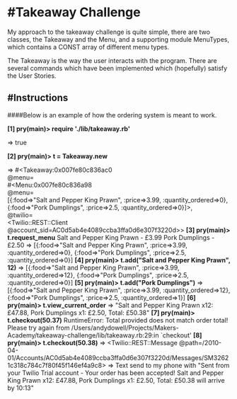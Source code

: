 #Takeaway Challenge
==================

My approach to the takeaway challenge is quite simple, there are two classes, the Takeaway and the Menu, and a supporting module  MenuTypes, which contains a CONST array of different menu types.

The Takeaway is the way the user interacts with the program.  There are several commands which have been implemented which (hopefully) satisfy the User Stories.


#Instructions
-------

####Below is an example of how the ordering system is meant to work.

**[1] pry(main)> require './lib/takeaway.rb'**

=> true

**[2] pry(main)> t = Takeaway.new**

=> #<Takeaway:0x007fe80c836ac0<br/>
 @menu=<br/>
  #<Menu:0x007fe80c836a98<br/>
   @menu=<br/>
    [{:food=>"Salt and Pepper King Prawn", :price=>3.99, :quantity_ordered=>0},<br/>
     {:food=>"Pork Dumplings", :price=>2.5, :quantity_ordered=>0}]>,<br/>
 @twilio=<br/>
  <Twilio::REST::Client @account_sid=AC0d5ab4e4089ccba3ffa0d6e307f3220d>>
**[3] pry(main)> t.request_menu**
Salt and Pepper King Prawn - £3.99
Pork Dumplings - £2.50
=> [{:food=>"Salt and Pepper King Prawn", :price=>3.99, :quantity_ordered=>0},
 {:food=>"Pork Dumplings", :price=>2.5, :quantity_ordered=>0}]
**[4] pry(main)> t.add("Salt and Pepper King Prawn", 12)**
=> [{:food=>"Salt and Pepper King Prawn", :price=>3.99, :quantity_ordered=>12},
 {:food=>"Pork Dumplings", :price=>2.5, :quantity_ordered=>0}]
**[5] pry(main)> t.add("Pork Dumplings")**
=> [{:food=>"Salt and Pepper King Prawn", :price=>3.99, :quantity_ordered=>12},
 {:food=>"Pork Dumplings", :price=>2.5, :quantity_ordered=>1}]
**[6] pry(main)> t.view_current_order**
=> "Salt and Pepper King Prawn x12: £47.88, Pork Dumplings x1: £2.50, Total: £50.38"
**[7] pry(main)> t.checkout(50.37)**
RuntimeError: Total provided does not match order total!  Please try again
from /Users/andydowell/Projects/Makers-Academy/takeaway-challenge/lib/takeaway.rb:29:in `checkout'
**[8] pry(main)> t.checkout(50.38)**
=> <Twilio::REST::Message @path=/2010-04-01/Accounts/AC0d5ab4e4089ccba3ffa0d6e307f3220d/Messages/SM32621c318c784c7f80f45f146ef4a9c8>
=> Text send to my phone with "Sent from your Twilio Trial account - Your order has been accepted!  Salt and Pepper King Prawn x12: £47.88, Pork Dumplings x1: £2.50, Total: £50.38 will arrive by 10:13"